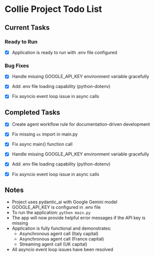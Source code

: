 # Collie Project Todo List

## Current Tasks

### Ready to Run
- [x] Application is ready to run with .env file configured

### Bug Fixes
- [x] Handle missing GOOGLE_API_KEY environment variable gracefully
- [x] Add .env file loading capability (python-dotenv)
- [x] Fix asyncio event loop issue in async calls


## Completed Tasks
- [x] Create agent workflow rule for documentation-driven development
- [x] Fix missing `os` import in main.py
- [x] Fix async main() function call
- [x] Handle missing GOOGLE_API_KEY environment variable gracefully
- [x] Add .env file loading capability (python-dotenv)
- [x] Fix asyncio event loop issue in async calls


## Notes
- Project uses pydantic_ai with Google Gemini model
- GOOGLE_API_KEY is configured in .env file
- To run the application: `python main.py`
- The app will now provide helpful error messages if the API key is missing
- Application is fully functional and demonstrates:
  - Asynchronous agent call (Italy capital)
  - Asynchronous agent call (France capital)  
  - Streaming agent call (UK capital)
- All asyncio event loop issues have been resolved
